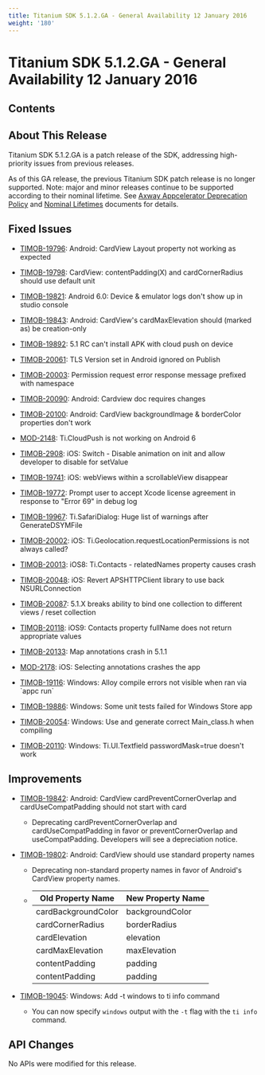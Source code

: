 ```yaml
---
title: Titanium SDK 5.1.2.GA - General Availability 12 January 2016
weight: '180'
---
```


# Titanium SDK 5.1.2.GA - General Availability 12 January 2016

## Contents

## About This Release

Titanium SDK 5.1.2.GA is a patch release of the SDK, addressing high-priority issues from previous releases.

As of this GA release, the previous Titanium SDK patch release is no longer supported. Note: major and minor releases continue to be supported according to their nominal lifetime. See [Axway Appcelerator Deprecation Policy](/guide/AMPLIFY_Appcelerator_Services_Overview/Axway_Appcelerator_Deprecation_Policy/) and [Nominal Lifetimes](/guide/AMPLIFY_Appcelerator_Services_Overview/Axway_Appcelerator_Product_Lifecycle/#nominal-lifetimes) documents for details.

## Fixed Issues

* [TIMOB-19796](https://jira.appcelerator.org/browse/TIMOB-19796): Android: CardView Layout property not working as expected

* [TIMOB-19798](https://jira.appcelerator.org/browse/TIMOB-19798): CardView: contentPadding(X) and cardCornerRadius should use default unit

* [TIMOB-19821](https://jira.appcelerator.org/browse/TIMOB-19821): Android 6.0: Device & emulator logs don't show up in studio console

* [TIMOB-19843](https://jira.appcelerator.org/browse/TIMOB-19843): Android: CardView's cardMaxElevation should (marked as) be creation-only

* [TIMOB-19892](https://jira.appcelerator.org/browse/TIMOB-19892): 5.1 RC can't install APK with cloud push on device

* [TIMOB-20061](https://jira.appcelerator.org/browse/TIMOB-20061): TLS Version set in Android ignored on Publish

* [TIMOB-20003](https://jira.appcelerator.org/browse/TIMOB-20003): Permission request error response message prefixed with namespace

* [TIMOB-20090](https://jira.appcelerator.org/browse/TIMOB-20090): Android: Cardview doc requires changes

* [TIMOB-20100](https://jira.appcelerator.org/browse/TIMOB-20100): Android: CardView backgroundImage & borderColor properties don't work

* [MOD-2148](https://jira.appcelerator.org/browse/MOD-2148): Ti.CloudPush is not working on Android 6

* [TIMOB-2908](https://jira.appcelerator.org/browse/TIMOB-2908): iOS: Switch - Disable animation on init and allow developer to disable for setValue

* [TIMOB-19741](https://jira.appcelerator.org/browse/TIMOB-19741): iOS: webViews within a scrollableView disappear

* [TIMOB-19772](https://jira.appcelerator.org/browse/TIMOB-19772): Prompt user to accept Xcode license agreement in response to "Error 69" in debug log

* [TIMOB-19967](https://jira.appcelerator.org/browse/TIMOB-19967): Ti.SafariDialog: Huge list of warnings after GenerateDSYMFile

* [TIMOB-20002](https://jira.appcelerator.org/browse/TIMOB-20002): iOS: Ti.Geolocation.requestLocationPermissions is not always called?

* [TIMOB-20013](https://jira.appcelerator.org/browse/TIMOB-20013): iOS8: Ti.Contacts - relatedNames property causes crash

* [TIMOB-20048](https://jira.appcelerator.org/browse/TIMOB-20048): iOS: Revert APSHTTPClient library to use back NSURLConnection

* [TIMOB-20087](https://jira.appcelerator.org/browse/TIMOB-20087): 5.1.X breaks ability to bind one collection to different views / reset collection

* [TIMOB-20118](https://jira.appcelerator.org/browse/TIMOB-20118): iOS9: Contacts property fullName does not return appropriate values

* [TIMOB-20133](https://jira.appcelerator.org/browse/TIMOB-20133): Map annotations crash in 5.1.1

* [MOD-2178](https://jira.appcelerator.org/browse/MOD-2178): iOS: Selecting annotations crashes the app

* [TIMOB-19116](https://jira.appcelerator.org/browse/TIMOB-19116): Windows: Alloy compile errors not visible when ran via \`appc run\`

* [TIMOB-19886](https://jira.appcelerator.org/browse/TIMOB-19886): Windows: Some unit tests failed for Windows Store app

* [TIMOB-20054](https://jira.appcelerator.org/browse/TIMOB-20054): Windows: Use and generate correct Main\_class.h when compiling

* [TIMOB-20110](https://jira.appcelerator.org/browse/TIMOB-20110): Windows: Ti.UI.Textfield passwordMask=true doesn't work

## Improvements

* [TIMOB-19842](https://jira.appcelerator.org/browse/TIMOB-19842): Android: CardView cardPreventCornerOverlap and cardUseCompatPadding should not start with card

    * Deprecating cardPreventCornerOverlap and cardUseCompatPadding in favor or preventCornerOverlap and useCompatPadding. Developers will see a depreciation notice.

* [TIMOB-19802](https://jira.appcelerator.org/browse/TIMOB-19802): Android: CardView should use standard property names

    * Deprecating non-standard property names in favor of Android's CardView property names.

    * | Old Property Name | New Property Name |
        | --- | --- |
        | cardBackgroundColor | backgroundColor |
        | cardCornerRadius | borderRadius |
        | cardElevation | elevation |
        | cardMaxElevation | maxElevation |
        | contentPadding | padding |
        | contentPadding<side> | padding<side> |

* [TIMOB-19045](https://jira.appcelerator.org/browse/TIMOB-19045): Windows: Add -t windows to ti info command

    * You can now specify `windows` output with the `-t` flag with the `ti info` command.

## API Changes

No APIs were modified for this release.
